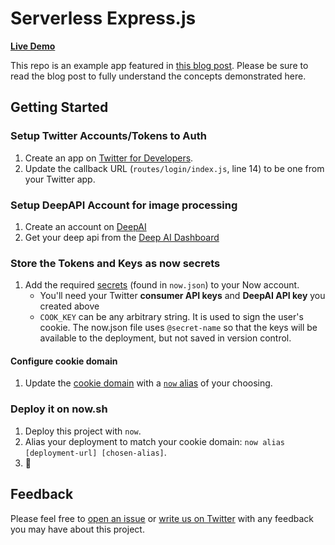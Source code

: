 # Serverless Express.js

**[Live Demo](https://serverless-express.now.sh/)**

This repo is an example app featured in [this blog post](https://zeit.co/blog/serverless-express-js-lambdas-with-now-2). Please be sure to read the blog post to fully understand the concepts demonstrated here.

## Getting Started
### Setup Twitter Accounts/Tokens to Auth
1. Create an app on [Twitter for Developers](https://developer.twitter.com/).
1. Update the callback URL (`routes/login/index.js`, line 14) to be one from your Twitter app.
### Setup DeepAPI Account for image processing
1. Create an account on [DeepAI ](https://deepai.org/)
1. Get your deep api from the [Deep AI Dashboard](https://deepai.org/dashboard)
### Store the Tokens and Keys as now secrets
1. Add the required [secrets](https://zeit.co/docs/v2/deployments/environment-variables-and-secrets/) (found in `now.json`) to your Now account.
   - You'll need your Twitter **consumer API keys** and **DeepAI API key** you created above 
   - `COOK_KEY` can be any arbitrary string. It is used to sign the user's cookie.
    The now.json file uses ``@secret-name`` so that the keys will be available to the deployment, but not saved in version control.
#### Configure cookie domain
1. Update the [cookie domain](https://github.com/zeit/now-examples/blob/5616954f9a3875e30c97f9c9b58e3869ddf33c50/express/middlewares/cookieSession.js#L6) with a [`now` alias](https://zeit.co/docs/v2/domains-and-aliases/aliasing-a-deployment/) of your choosing.
### Deploy it on now.sh
1. Deploy this project with `now`.
1. Alias your deployment to match your cookie domain: `now alias [deployment-url] [chosen-alias]`.
1. 🎉

## Feedback

Please feel free to [open an issue](https://github.com/zeit/now-examples/issues) or [write us on Twitter](https://twitter.com/zeithq) with any feedback you may have about this project.

